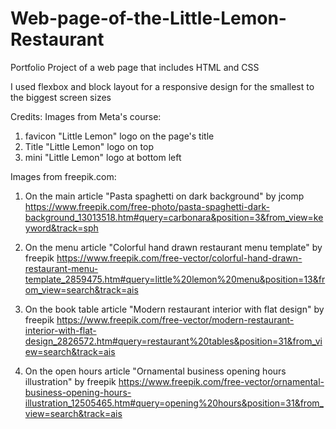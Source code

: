 # Web-page-of-the-Little-Lemon-Restaurant
Portfolio Project of a web page that includes HTML and CSS

I used flexbox and block layout for a responsive design for the smallest to the biggest screen sizes

Credits:
Images from Meta's course:
1. favicon "Little Lemon" logo on the page's title
2. Title "Little Lemon" logo on top
3. mini "Little Lemon" logo at bottom left

Images from freepik.com:
1. On the main article "Pasta spaghetti on dark background" by jcomp
https://www.freepik.com/free-photo/pasta-spaghetti-dark-background_13013518.htm#query=carbonara&position=3&from_view=keyword&track=sph

2. On the menu article "Colorful hand drawn restaurant menu template" by freepik
https://www.freepik.com/free-vector/colorful-hand-drawn-restaurant-menu-template_2859475.htm#query=little%20lemon%20menu&position=13&from_view=search&track=ais

3. On the book table article "Modern restaurant interior with flat design" by freepik
https://www.freepik.com/free-vector/modern-restaurant-interior-with-flat-design_2826572.htm#query=restaurant%20tables&position=31&from_view=search&track=ais

4. On the open hours article "Ornamental business opening hours illustration" by freepik
https://www.freepik.com/free-vector/ornamental-business-opening-hours-illustration_12505465.htm#query=opening%20hours&position=31&from_view=search&track=ais
